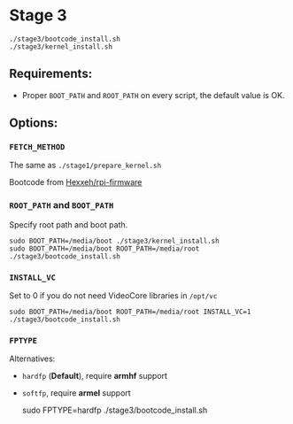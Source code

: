 # Stage 3
```
./stage3/bootcode_install.sh
./stage3/kernel_install.sh
```
## Requirements:
* Proper `BOOT_PATH` and `ROOT_PATH` on every script, the default value is OK.

## Options:
### `FETCH_METHOD`
The same as `./stage1/prepare_kernel.sh`

Bootcode from [Hexxeh/rpi-firmware](https://github.com/Hexxeh/rpi-firmware)

### `ROOT_PATH` and `BOOT_PATH`
Specify root path and boot path.

    sudo BOOT_PATH=/media/boot ./stage3/kernel_install.sh
    sudo BOOT_PATH=/media/boot ROOT_PATH=/media/root ./stage3/bootcode_install.sh

### `INSTALL_VC`
Set to 0 if you do not need VideoCore libraries in `/opt/vc`

    sudo BOOT_PATH=/media/boot ROOT_PATH=/media/root INSTALL_VC=1 ./stage3/bootcode_install.sh

### `FPTYPE`
Alternatives:

* `hardfp` (**Default**), require **armhf** support
* `softfp`, require **armel** support


    sudo FPTYPE=hardfp ./stage3/bootcode_install.sh


